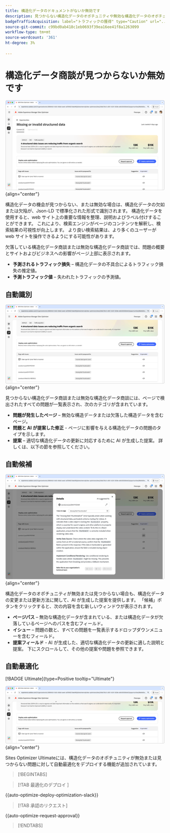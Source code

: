 ```yaml
---
title: 構造化データのドキュメントがないか無効です
description: 見つからない構造化データのオポチュニティや無効な構造化データのオポチュニティについて、およびトラフィック獲得を向上させるために使用する方法について説明します。
badgeTrafficAcquisition: label="トラフィックの獲得" type="Caution" url="../../opportunity-types/traffic-acquisition.md" tooltip="トラフィックの獲得"
source-git-commit: c99bd0ab418c1eb0693f39ea16ee41f8a1263099
workflow-type: tm+mt
source-wordcount: '361'
ht-degree: 3%

---
```



# 構造化データ商談が見つからないか無効です

![ 構造化データ商談がないか無効です ](./assets/missing-or-invalid-structured-data/hero.png){align="center"}

構造化データの機会が見つからない、または無効な場合は、構造化データの欠如または欠陥が、Json-LD で標準化された形式で識別されます。 構造化データを使用すると、web サイト上の重要な情報を整理、説明およびラベル付けすることができます。 これにより、検索エンジンがページのコンテンツを解釈し、検索結果の可視性が向上します。 より良い検索結果は、より多くのユーザーが web サイトを操作できるようにする可能性があります。

欠落している構造化データ商談または無効な構造化データ商談では、問題の概要とサイトおよびビジネスへの影響がページ上部に表示されます。

* **予測されるトラフィック損失** – 構造化データの不具合によるトラフィック損失の推定値。
* **予測トラフィック値** – 失われたトラフィックの予測値。

## 自動識別

![ 欠落している構造化データまたは無効な構造化データの自動識別 ](./assets/missing-or-invalid-structured-data/auto-identify.png){align="center"}

見つからない構造化データ商談または無効な構造化データ商談には、ページで検出されたすべての問題が一覧表示され、次のカテゴリが含まれています。

* **問題が発生したページ** – 無効な構造データまたは欠落した構造データを含むページ。
* **問題と AI が提案した修正** - ページに影響を与える構造化データの問題のタイプを示します。
* **提案** – 適切な構造化データの更新に対応するために AI が生成した提案。 詳しくは、以下の節を参照してください。

## 自動候補

![ 欠落している構造化データまたは無効な構造化データの自動候補 ](./assets/missing-or-invalid-structured-data/auto-suggest.png){align="center"}

構造化データのオポチュニティが無効または見つからない場合も、構造化データの変更または更新方法に関して、AI が生成した提案を提供します。 「候補」ボタンをクリックすると、次の内容を含む新しいウィンドウが表示されます。

* **ページパス** – 無効な構造化データが含まれている、または構造化データが欠落しているページへのパスを含むフィールド。
* **イシュー** – 問題の数と、すべての問題を一覧表示するドロップダウンメニューを含むフィールド。
* **提案フィールド** - AI が生成した、適切な構造化データの更新に適した説明と提案。 下にスクロールして、その他の提案や問題を参照できます。

## 自動最適化

[!BADGE Ultimate]{type=Positive tooltip="Ultimate"}

![ 欠落している構造化データまたは無効な構造化データの候補の自動最適化 ](./assets/missing-or-invalid-structured-data/auto-optimize.png){align="center"}

Sites Optimizer Ultimateには、構造化データのオポチュニティが無効または見つからない問題に対して自動最適化をデプロイする機能が追加されています。<!--- TBD-need more in-depth and opportunity specific information here. What does the auto-optimization do?-->

>[!BEGINTABS]

>[!TAB  最適化のデプロイ ]

{{auto-optimize-deploy-optimization-slack}}

>[!TAB 承認のリクエスト]

{{auto-optimize-request-approval}}

>[!ENDTABS]
